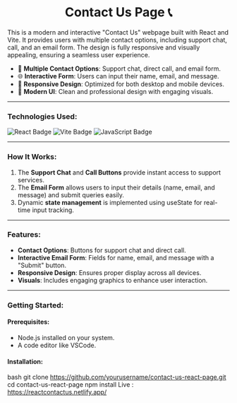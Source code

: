 <h1 align="center">Contact Us Page 📞</h1>

This is a modern and interactive "Contact Us" webpage built with React and Vite. It provides users with multiple contact options, including support chat, call, and an email form. The design is fully responsive and visually appealing, ensuring a seamless user experience.

- 💬 **Multiple Contact Options**: Support chat, direct call, and email form.
- 🌐 **Interactive Form**: Users can input their name, email, and message.
- 📱 **Responsive Design**: Optimized for both desktop and mobile devices.
- 🎨 **Modern UI**: Clean and professional design with engaging visuals.

---

### Technologies Used:
<div>
  <img src="https://img.shields.io/badge/React-blue?style=for-the-badge&logo=react&logoColor=white" alt="React Badge"/>
  <img src="https://img.shields.io/badge/Vite-purple?style=for-the-badge&logo=vite&logoColor=white" alt="Vite Badge"/>
  <img src="https://img.shields.io/badge/JavaScript-yellow?style=for-the-badge&logo=javascript&logoColor=white" alt="JavaScript Badge"/>
</div>

---

### How It Works:
1. The **Support Chat** and **Call Buttons** provide instant access to support services.
2. The **Email Form** allows users to input their details (name, email, and message) and submit queries easily.
3. Dynamic **state management** is implemented using useState for real-time input tracking.

---

### Features:
- **Contact Options**: Buttons for support chat and direct call.
- **Interactive Email Form**: Fields for name, email, and message with a "Submit" button.
- **Responsive Design**: Ensures proper display across all devices.
- **Visuals**: Includes engaging graphics to enhance user interaction.

---

### Getting Started:

#### Prerequisites:
- Node.js installed on your system.
- A code editor like VSCode.

#### Installation:
bash
git clone https://github.com/yourusername/contact-us-react-page.git
cd contact-us-react-page
npm install
Live : https://reactcontactus.netlify.app/ 
